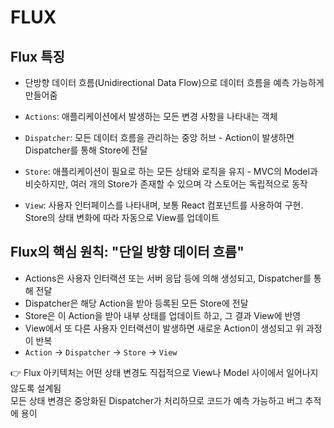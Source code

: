 # FLUX

## Flux 특징

- 단방향 데이터 흐름(Unidirectional Data Flow)으로 데이터 흐름을 예측 가능하게 만들어줌

- `Actions`: 애플리케이션에서 발생하는 모든 변경 사항을 나타내는 객체

- `Dispatcher`: 모든 데이터 흐름을 관리하는 중앙 허브 - Action이 발생하면 Dispatcher를 통해 Store에 전달

- `Store`: 애플리케이션이 필요로 하는 모든 상태와 로직을 유지 - MVC의 Model과 비슷하지만, 여러 개의 Store가 존재할 수 있으며 각 스토어는 독립적으로 동작

- `View`: 사용자 인터페이스를 나타내며, 보통 React 컴포넌트를 사용하여 구현. Store의 상태 변화에 따라 자동으로 View를 업데이트

## Flux의 핵심 원칙: "단일 방향 데이터 흐름"

- Actions은 사용자 인터랙션 또는 서버 응답 등에 의해 생성되고, Dispatcher를 통해 전달
- Dispatcher은 해당 Action을 받아 등록된 모든 Store에 전달
- Store은 이 Action을 받아 내부 상태를 업데이트 하고, 그 결과 View에 반영
- View에서 또 다른 사용자 인터랙션이 발생하면 새로운 Action이 생성되고 위 과정이 반복
- `Action` -> `Dispatcher` -> `Store` -> `View`

👉 Flux 아키텍처는 어떤 상태 변경도 직접적으로 View나 Model 사이에서 일어나지 않도록 설계됨 <br/>
모든 상태 변경은 중앙화된 Dispatcher가 처리하므로 코드가 예측 가능하고 버그 추적에 용이
